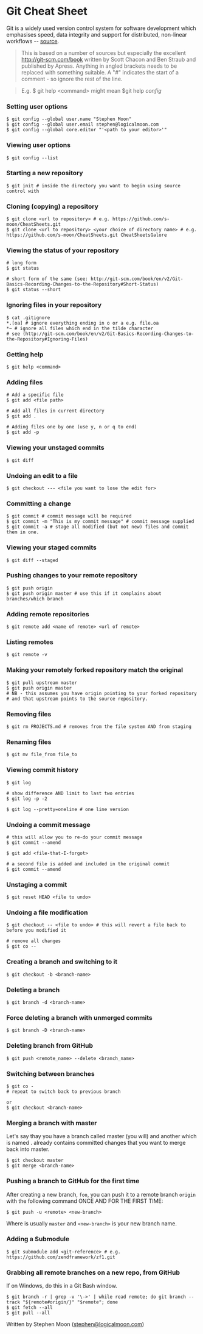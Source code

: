# Git Cheat Sheet

Git is a widely used version control system for software development which 
emphasises speed, data integrity and support for distributed, non-linear
workflows -- [source](https://en.wikipedia.org/wiki/Git_%28software%29).

> This is based on a number of sources but especially the excellent 
> http://git-scm.com/book written by Scott Chacon and Ben Straub and 
> published by Apress.
> Anything in angled brackets needs to be replaced with something suitable.
> A "#" indicates the start of a comment - so ignore the rest of the line.

> E.g. $ git help \<command\> might mean $git help *config*

### Setting user options
```
$ git config --global user.name "Stephen Moon"
$ git config --global user.email stephen@logicalmoon.com
$ git config --global core.editor "'<path to your editor>'" 
```

### Viewing user options
```
$ git config --list
```

### Starting a new repository
```
$ git init # inside the directory you want to begin using source control with
```

### Cloning (copying) a repository
```
$ git clone <url to repository> # e.g. https://github.com/s-moon/CheatSheets.git
$ git clone <url to repository> <your choice of directory name> # e.g. https://github.com/s-moon/CheatSheets.git CheatSheetsGalore
```

### Viewing the status of your repository
```
# long form
$ git status 

# short form of the same (see: http://git-scm.com/book/en/v2/Git-Basics-Recording-Changes-to-the-Repository#Short-Status)
$ git status --short 
```

### Ignoring files in your repository
```
$ cat .gitignore
*.[oa] # ignore everything ending in o or a e.g. file.oa
*~ # ignore all files which end in the tilde character
# see (http://git-scm.com/book/en/v2/Git-Basics-Recording-Changes-to-the-Repository#Ignoring-Files)
```

### Getting help
```
$ git help <command>
```

### Adding files
```
# Add a specific file
$ git add <file path>

# Add all files in current directory
$ git add .

# Adding files one by one (use y, n or q to end)
$ git add -p
```

### Viewing your unstaged commits
```
$ git diff
```

### Undoing an edit to a file
```
$ git checkout --- <file you want to lose the edit for>
```

### Committing a change
```
$ git commit # commit message will be required
$ git commit -m "This is my commit message" # commit message supplied
$ git commit -a # stage all modified (but not new) files and commit them in one.
```

### Viewing your staged commits
```
$ git diff --staged
```

### Pushing changes to your remote repository
```
$ git push origin
$ git push origin master # use this if it complains about branches/which branch
```

### Adding remote repositories
```
$ git remote add <name of remote> <url of remote>
```

### Listing remotes
```
$ git remote -v
```

### Making your remotely forked repository match the original
```
$ git pull upstream master
$ git push origin master
# NB - this assumes you have origin pointing to your forked repository
# and that upstream points to the source repository.
```

### Removing files
```
$ git rm PROJECTS.md # removes from the file system AND from staging
```

### Renaming files
```
$ git mv file_from file_to
```

### Viewing commit history
```
$ git log

# show difference AND limit to last two entries
$ git log -p -2	

$ git log --pretty=oneline # one line version
```

### Undoing a commit message
```
# this will allow you to re-do your commit message
$ git commit --amend 

$ git add <file-that-I-forgot>

# a second file is added and included in the original commit
$ git commit --amend 
```

### Unstaging a commit
```
$ git reset HEAD <file to undo>
```

### Undoing a file modification
```
$ git checkout -- <file to undo> # this will revert a file back to before you modified it

# remove all changes
$ git co --
```

### Creating a branch and switching to it
```
$ git checkout -b <branch-name>
```

### Deleting a branch
```
$ git branch -d <branch-name>
```

### Force deleting a branch with unmerged commits
```
$ git branch -D <branch-name>
```

### Deleting branch from GitHub
```
$ git push <remote_name> --delete <branch_name>
```

### Switching between branches
```
$ git co -
# repeat to switch back to previous branch

or
$ git checkout <branch-name>
```

### Merging a branch with master
Let's say thay you have a branch called master (you will) and
another which is named <branch name>. <branch name> already
contains committed changes that you want to merge back into 
master.
```
$ git checkout master
$ git merge <branch-name>
```

### Pushing a branch to GitHub for the first time
After creating a new branch, ```foo```, you can push it to a remote branch ```origin``` with
the following command ONCE AND FOR THE FIRST TIME:
```
$ git push -u <remote> <new-branch>
```
Where <remote> is usually ```master``` and ```<new-branch>``` is your new branch name.

### Adding a Submodule
```
$ git submodule add <git-reference> # e.g. https://github.com/zendframework/zf1.git
```

### Grabbing all remote branches on a new repo, from GitHub
If on Windows, do this in a Git Bash window.
```
$ git branch -r | grep -v '\->' | while read remote; do git branch --track "${remote#origin/}" "$remote"; done
$ git fetch --all
$ git pull --all
```

Written by Stephen Moon (stephen@logicalmoon.com)
